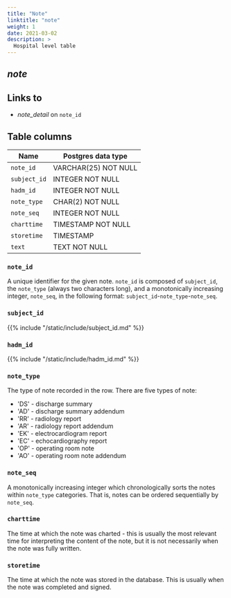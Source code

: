 ```yaml
---
title: "Note"
linktitle: "note"
weight: 1
date: 2021-03-02
description: >
  Hospital level table
---
```


## *note*


## Links to

* *note_detail* on `note_id`

<!--

# Important considerations

-->

## Table columns

Name | Postgres data type
---- | ----
`note_id` | VARCHAR(25) NOT NULL
`subject_id` | INTEGER NOT NULL
`hadm_id` | INTEGER NOT NULL
`note_type` | CHAR(2) NOT NULL
`note_seq` | INTEGER NOT NULL
`charttime` | TIMESTAMP NOT NULL
`storetime` | TIMESTAMP
`text` | TEXT NOT NULL

### `note_id`

A unique identifier for the given note. `note_id` is composed of `subject_id`, the `note_type` (always two characters long), and a monotonically increasing integer, `note_seq`, in the following format: `subject_id`-`note_type`-`note_seq`.

### `subject_id`

{{% include "/static/include/subject_id.md" %}}

### `hadm_id`

{{% include "/static/include/hadm_id.md" %}}

### `note_type`

The type of note recorded in the row. There are five types of note:

* 'DS' - discharge summary
* 'AD' - discharge summary addendum
* 'RR' - radiology report
* 'AR' - radiology report addendum
* 'EK' - electrocardiogram report
* 'EC' - echocardiography report
* 'OP' - operating room note
* 'AO' - operating room note addendum

### `note_seq`

A monotonically increasing integer which chronologically sorts the notes within `note_type` categories. That is, notes can be ordered sequentially by `note_seq`.

### `charttime`

The time at which the note was charted - this is usually the most relevant time for interpreting the content of the note, but it is not necessarily when the note was fully written.

### `storetime`

The time at which the note was stored in the database. This is usually when the note was completed and signed.
